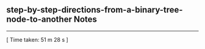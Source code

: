 <h2>step-by-step-directions-from-a-binary-tree-node-to-another Notes</h2><hr>[ Time taken: 51 m 28 s ]